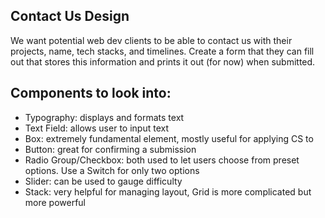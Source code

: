 ## Contact Us Design

We want potential web dev clients to be able to contact us with their projects, name, tech stacks, and timelines. Create a form that they can fill out that stores this information and prints it out (for now) when submitted.

## Components to look into:

- Typography: displays and formats text
- Text Field: allows user to input text
- Box: extremely fundamental element, mostly useful for applying CS to
- Button: great for confirming a submission
- Radio Group/Checkbox: both used to let users choose from preset options. Use a Switch for only two options
- Slider: can be used to gauge difficulty 
- Stack: very helpful for managing layout, Grid is more complicated but more powerful

